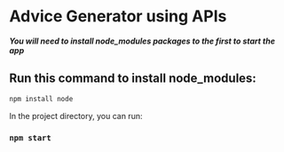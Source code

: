 # Advice Generator using APIs

***You will need to install node_modules packages to the first to start the app***

## Run this command to install node_modules:
```bash
npm install node
```


In the project directory, you can run:

### `npm start`

